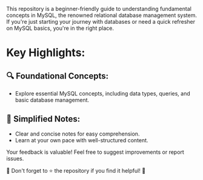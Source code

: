 This repository is a beginner-friendly guide to understanding fundamental concepts in MySQL, the renowned relational database management system. If you're just starting your journey with databases or need a quick refresher on MySQL basics, you're in the right place.

# Key Highlights:
## 🔍 Foundational Concepts:

 - Explore essential MySQL concepts, including data types, queries, and basic database management.

## 📝 Simplified Notes:

 - Clear and concise notes for easy comprehension.
 - Learn at your own pace with well-structured content.

Your feedback is valuable! Feel free to suggest improvements or report issues.

🌟 Don't forget to ⭐️ the repository if you find it helpful! 🌟
